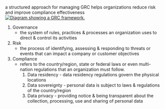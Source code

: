 a structured approach for managing GRC helps organizations reduce risk and improve compliance effectiveness
[![Diagram showing a GRC framework.](https://learn.microsoft.com/en-us/training/wwl-sci/describe-security-concepts-methodologies/media/grc-framework-v3-inline.png)](https://learn.microsoft.com/en-us/training/wwl-sci/describe-security-concepts-methodologies/media/grc-framework-v3-expanded.png#lightbox)
1. Governance
	- the system of rules, practices & processes an organization uses to direct & control its activities
2. Risk
	- the process of identifying, assessing & responding to threats or events that can impact a company or customer objectives
3. Compliance
	- refers to the country/region, state or federal laws or even multi-nation regulations that an organization must follow.
		1. Data residency - data residency regulations govern the physical locations
		2. Data sovereignty - personal data is subject to laws & regulations of the country/region
		3. Data privacy - providing notice & being transparent about the collection, processing, use and sharing of personal data
